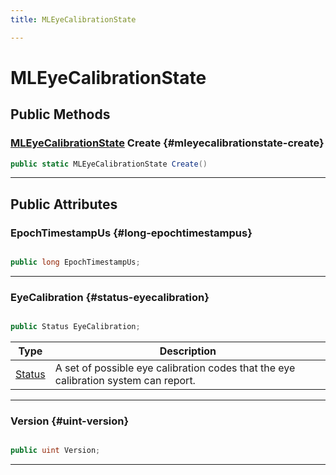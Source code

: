 ```yaml
---
title: MLEyeCalibrationState

---
```


# MLEyeCalibrationState










## Public Methods

### [MLEyeCalibrationState](/versioned_docs/version-14-Jun-2023/unity-api/api/UnityEngine.XR.MagicLeap/MLEyeCalibration/NativeBindings/UnityEngine.XR.MagicLeap.MLEyeCalibration.NativeBindings.MLEyeCalibrationState.md) Create {#mleyecalibrationstate-create}

```csharp
public static MLEyeCalibrationState Create()
```






-----------

## Public Attributes

### EpochTimestampUs {#long-epochtimestampus}

```csharp

public long EpochTimestampUs;

```






-----------

### EyeCalibration {#status-eyecalibration}

```csharp

public Status EyeCalibration;

```

| Type | Description  | 
|--|--|
| [Status](/versioned_docs/version-14-Jun-2023/unity-api/api/UnityEngine.XR.MagicLeap/MLEyeCalibration/UnityEngine.XR.MagicLeap.MLEyeCalibration.md#enums-status) | A set of possible eye calibration codes that the eye calibration system can report.  |





-----------

### Version {#uint-version}

```csharp

public uint Version;

```






-----------


